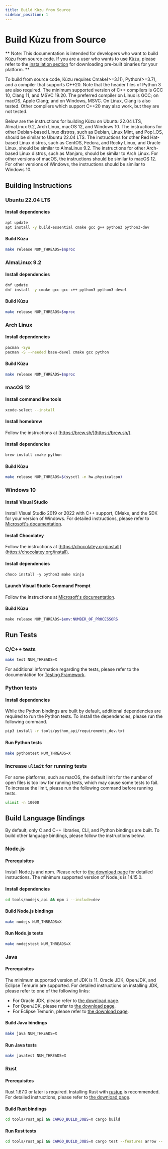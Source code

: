 ```yaml
---
title: Build Kùzu from Source
sidebar_position: 1
---
```


# Build Kùzu from Source

** Note: This documentation is intended for developers who want to build Kùzu from source code. If you are a user who wants to use Kùzu, please refer to the [installation section](../installation.md) for downloading pre-built binaries for your platform. **

To build from source code, Kùzu requires Cmake(>=3.11), Python(>=3.7), and a compiler that supports C++20. Note that the header files of Python 3 are also required. The minimum supported version of C++ compilers is GCC 10, Clang 11, and MSVC 19.20. The preferred compiler on Linux is GCC; on macOS, Apple Clang; and on Windows, MSVC. On Linux, Clang is also tested. Other compilers which support C++20 may also work, but they are not tested.

Below are the instructions for building Kùzu on Ubuntu 22.04 LTS, AlmaLinux 9.2, Arch Linux, macOS 12, and Windows 10. The instructions for other Debian-based Linux distros, such as Debian, Linux Mint, and Pop!\_OS, should be similar to Ubuntu 22.04 LTS. The instructions for other Red Hat-based Linux distros, such as CentOS, Fedora, and Rocky Linux, and Oracle Linux, should be similar to AlmaLinux 9.2. The instructions for other Arch-based Linux distros, such as Manjaro, should be similar to Arch Linux. For other versions of macOS, the instructions should be similar to macOS 12. For other versions of Windows, the instructions should be similar to Windows 10.

## Building Instructions

### Ubuntu 22.04 LTS

#### Install dependencies

```bash
apt update
apt install -y build-essential cmake gcc g++ python3 python3-dev
```

#### Build Kùzu

```bash
make release NUM_THREADS=$nproc
```

### AlmaLinux 9.2

#### Install dependencies

```bash
dnf update
dnf install -y cmake gcc gcc-c++ python3 python3-devel
```

#### Build Kùzu

```bash
make release NUM_THREADS=$nproc
```

### Arch Linux

#### Install dependencies

```bash
pacman -Syu
pacman -S --needed base-devel cmake gcc python
```

#### Build Kùzu

```bash
make release NUM_THREADS=$nproc
```

### macOS 12

#### Install command line tools

```bash
xcode-select --install
```

#### Install homebrew

Follow the instructions at [https://brew.sh/](https://brew.sh/).

#### Install dependencies

```bash
brew install cmake python
```

#### Build Kùzu

```bash
make release NUM_THREADS=$(sysctl -n hw.physicalcpu)
```

### Windows 10

#### Install Visual Studio

Install Visual Studio 2019 or 2022 with C++ support, CMake, and the SDK for your version of Windows. For detailed instructions, please refer to [Microsoft's documentation](https://docs.microsoft.com/en-us/cpp/build/vscpp-step-0-installation).

#### Install Chocolatey

Follow the instructions at [https://chocolatey.org/install](https://chocolatey.org/install).

#### Install dependencies

```powershell
choco install -y python3 make ninja
```

#### Launch Visual Studio Command Prompt

Follow the instructions at [Microsoft's documentation](https://docs.microsoft.com/en-us/cpp/build/building-on-the-command-line).

#### Build Kùzu

```powershell
make release NUM_THREADS=$env:NUMBER_OF_PROCESSORS
```

## Run Tests

### C/C++ tests

```bash
make test NUM_THREADS=X
```

For additional information regarding the tests, please refer to the documentation for [Testing Framework](./testing-framework.md).

### Python tests

#### Install dependencies

While the Python bindings are built by default, additional dependencies are required to run the Python tests. To install the dependencies, please run the following command.

```bash
pip3 install -r tools/python_api/requirements_dev.txt
```

#### Run Python tests

```bash
make pythontest NUM_THREADS=X
```

### Increase `ulimit` for running tests

For some platforms, such as macOS, the default limit for the number of open files is too low for running tests, which may cause some tests to fail. To increase the limit, please run the following command before running tests.

```bash
ulimit -n 10000
```

## Build Language Bindings

By default, only C and C++ libraries, CLI, and Python bindings are built. To build other language bindings, please follow the instructions below.

### Node.js

#### Prerequisites

Install Node.js and npm. Please refer to [the download page](https://nodejs.org/en/download/) for detailed instructions. The minimum supported version of Node.js is 14.15.0.

#### Install dependencies

```bash
cd tools/nodejs_api && npm i --include=dev
```

#### Build Node.js bindings

```bash
make nodejs NUM_THREADS=X
```

#### Run Node.js tests

```bash
make nodejstest NUM_THREADS=X
```

### Java

#### Prerequisites

The minimum supported version of JDK is 11. Oracle JDK, OpenJDK, and Eclipse Temurin are supported. For detailed instructions on installing JDK, please refer to one of the following links:

- For Oracle JDK, please refer to [the download page](https://www.oracle.com/java/technologies/downloads/).
- For OpenJDK, please refer to [the download page](https://jdk.java.net/).
- For Eclipse Temurin, please refer to [the download page](https://adoptium.net/).

#### Build Java bindings

```bash
make java NUM_THREADS=X
```

#### Run Java tests

```bash
make javatest NUM_THREADS=X
```

### Rust

#### Prerequisites

Rust 1.67.0 or later is required. Installing Rust with [rustup](https://rustup.rs/) is recommended. For detailed instructions, please refer to [the download page](https://www.rust-lang.org/tools/install).

#### Build Rust bindings

```bash
cd tools/rust_api && CARGO_BUILD_JOBS=X cargo build
```

#### Run Rust tests

```bash
cd tools/rust_api && CARGO_BUILD_JOBS=X cargo test --features arrow -- --test-threads=1
```

